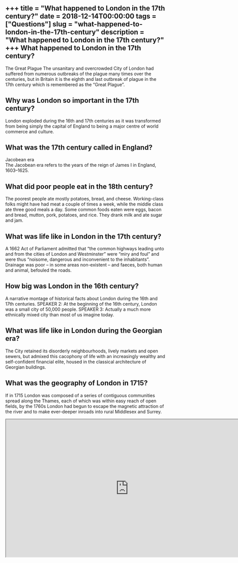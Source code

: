 +++
title = "What happened to London in the 17th century?"
date = 2018-12-14T00:00:00
tags = ["Questions"]
slug = "what-happened-to-london-in-the-17th-century"
description = "What happened to London in the 17th century?"
+++
What happened to London in the 17th century?
--------------------------------------------

The Great Plague The unsanitary and overcrowded City of London had suffered from numerous outbreaks of the plague many times over the centuries, but in Britain it is the eighth and last outbreak of plague in the 17th century which is remembered as the “Great Plague”.

Why was London so important in the 17th century?
------------------------------------------------

London exploded during the 16th and 17th centuries as it was transformed from being simply the capital of England to being a major centre of world commerce and culture.

What was the 17th century called in England?
--------------------------------------------

Jacobean era  
The Jacobean era refers to the years of the reign of James I in England, 1603–1625.

What did poor people eat in the 18th century?
---------------------------------------------

The poorest people ate mostly potatoes, bread, and cheese. Working-class folks might have had meat a couple of times a week, while the middle class ate three good meals a day. Some common foods eaten were eggs, bacon and bread, mutton, pork, potatoes, and rice. They drank milk and ate sugar and jam.

What was life like in London in the 17th century?
-------------------------------------------------

A 1662 Act of Parliament admitted that “the common highways leading unto and from the cities of London and Westminster” were “miry and foul” and were thus “noisome, dangerous and inconvenient to the inhabitants”. Drainage was poor – in some areas non-existent – and faeces, both human and animal, befouled the roads.

How big was London in the 16th century?
---------------------------------------

A narrative montage of historical facts about London during the 16th and 17th centuries. SPEAKER 2: At the beginning of the 16th century, London was a small city of 50,000 people. SPEAKER 3: Actually a much more ethnically mixed city than most of us imagine today.

What was life like in London during the Georgian era?
-----------------------------------------------------

The City retained its disorderly neighbourhoods, lively markets and open sewers, but admixed this cacophony of life with an increasingly wealthy and self-confident financial elite, housed in the classical architecture of Georgian buildings.

What was the geography of London in 1715?
-----------------------------------------

If in 1715 London was composed of a series of contiguous communities spread along the Thames, each of which was within easy reach of open fields, by the 1760s London had begun to escape the magnetic attraction of the river and to make ever-deeper inroads into rural Middlesex and Surrey.

<iframe allow="accelerometer; autoplay; clipboard-write; encrypted-media; gyroscope; picture-in-picture" allowfullscreen="" class="__youtube_prefs__  epyt-is-override  no-lazyload" data-no-lazy="1" data-origheight="433" data-origwidth="770" data-skipgform_ajax_framebjll="" height="433" id="_ytid_15731" loading="lazy" src="https://www.youtube.com/embed/ARH0VygZvL8?enablejsapi=1&autoplay=0&cc_load_policy=0&cc_lang_pref=&iv_load_policy=1&loop=0&modestbranding=0&rel=1&fs=1&playsinline=0&autohide=2&theme=dark&color=red&controls=1&" title="YouTube player" width="770"></iframe>